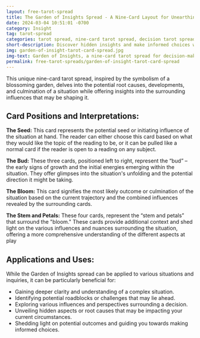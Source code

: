 ```yaml
---
layout: free-tarot-spread
title: The Garden of Insights Spread - A Nine-Card Layout for Unearthing Hidden Wisdom
date: 2024-03-04 10:51:01 -0700
category: Insight
tag: tarot-spread
categories: tarot spread, nine-card tarot spread, decision tarot spread, garden of insights, clarity tarot spread, self-discovery tarot spread, complex situation tarot spread, potential outcome tarot spread, hidden influences tarot spread, intuitive tarot spread
short-description: Discover hidden insights and make informed choices with the Garden of Insights tarot spread.  This 9-card layout helps uncover root causes, influences, and potential outcomes.
img: garden-of-insight-tarot-card-spread.jpg
img-text: Garden of Insights, a nine-card tarot spread for decision-making, uncovering hidden influences, and predicting potential outcomes.
permalink: free-tarot-spreads/garden-of-insight-tarot-card-spread
---
```

This unique nine-card tarot spread, inspired by the symbolism of a blossoming garden, delves into the potential root causes, developments, and culmination of a situation while offering insights into the surrounding influences that may be shaping it.

## Card Positions and Interpretations:
**The Seed:** This card represents the potential seed or initiating influence of the situation at hand. The reader can either choose this card based on what they would like the topic of the reading to be, or it can be pulled like a normal card if the reader is open to a reading on any subject.

**The Bud:** These three cards, positioned left to right, represent the “bud” – the early signs of growth and the initial energies emerging within the situation. They offer glimpses into the situation's unfolding and the potential direction it might be taking.

**The Bloom:** This card signifies the most likely outcome or culmination of the situation based on the current trajectory and the combined influences revealed by the surrounding cards.

**The Stem and Petals:** These four cards, represent the “stem and petals” that surround the "bloom." These cards provide additional context and shed light on the various influences and nuances surrounding the situation, offering a more comprehensive understanding of the different aspects at play

## Applications and Uses:
While the Garden of Insights spread can be applied to various situations and inquiries, it can be particularly beneficial for:
* Gaining deeper clarity and understanding of a complex situation.
* Identifying potential roadblocks or challenges that may lie ahead.
* Exploring various influences and perspectives surrounding a decision.
* Unveiling hidden aspects or root causes that may be impacting your current circumstances.
* Shedding light on potential outcomes and guiding you towards making informed choices.
